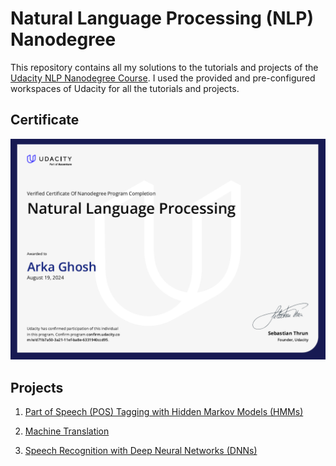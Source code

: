 # Natural Language Processing (NLP) Nanodegree

This repository contains all my solutions to the tutorials and projects of the [Udacity NLP Nanodegree Course](https://www.udacity.com/course/natural-language-processing-nanodegree--nd892). I used the provided and pre-configured workspaces of Udacity for all the tutorials and projects.

## Certificate

[<img src="./FinalCertificate.PNG">](https://confirm.udacity.com/e/d71b7a50-3a21-11ef-ba8e-6331940ccd95)

## Projects

1. [Part of Speech (POS) Tagging with Hidden Markov Models (HMMs)](<https://github.com/aghoshpro/Upskill-Myself/tree/main/Natural%20Language%20Processing%20(NLP)-NanoDegree/P3.%20Project%20HMM%20Tagger>)

2. [Machine Translation](<https://github.com/aghoshpro/Upskill-Myself/tree/main/Natural%20Language%20Processing%20(NLP)-NanoDegree/P9.%20Machine%20Translation>)

3. [Speech Recognition with Deep Neural Networks (DNNs)](<https://github.com/aghoshpro/Upskill-Myself/tree/main/Natural%20Language%20Processing%20(NLP)-NanoDegree/P10.%20Speech%20Recognition%20with%20DNN>)
